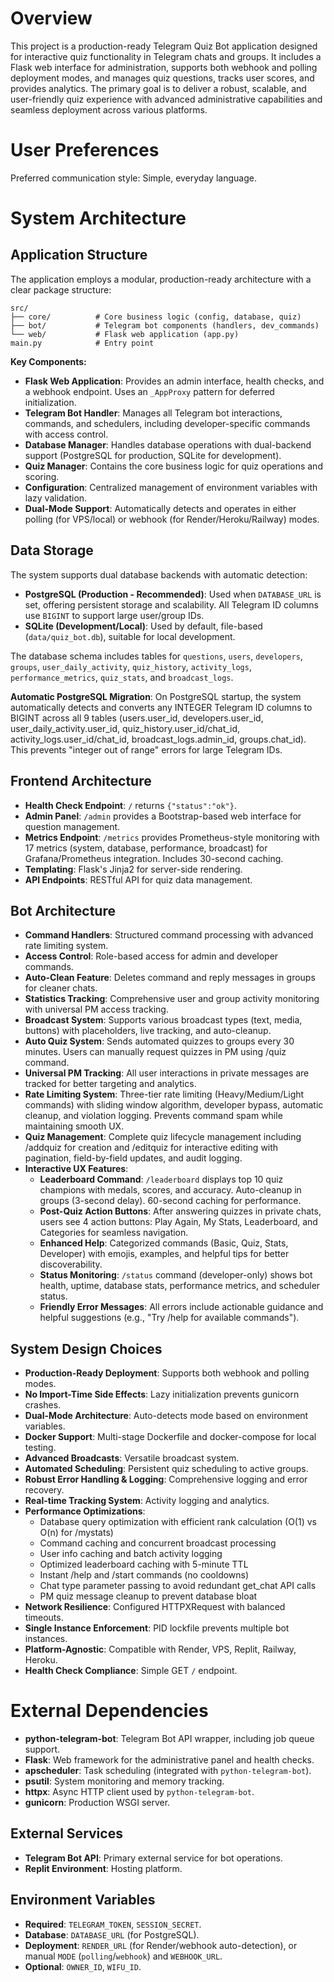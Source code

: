 # Overview

This project is a production-ready Telegram Quiz Bot application designed for interactive quiz functionality in Telegram chats and groups. It includes a Flask web interface for administration, supports both webhook and polling deployment modes, and manages quiz questions, tracks user scores, and provides analytics. The primary goal is to deliver a robust, scalable, and user-friendly quiz experience with advanced administrative capabilities and seamless deployment across various platforms.

# User Preferences

Preferred communication style: Simple, everyday language.

# System Architecture

## Application Structure
The application employs a modular, production-ready architecture with a clear package structure:
```
src/
├── core/          # Core business logic (config, database, quiz)
├── bot/           # Telegram bot components (handlers, dev_commands)
└── web/           # Flask web application (app.py)
main.py            # Entry point
```

**Key Components:**
- **Flask Web Application**: Provides an admin interface, health checks, and a webhook endpoint. Uses an `_AppProxy` pattern for deferred initialization.
- **Telegram Bot Handler**: Manages all Telegram bot interactions, commands, and schedulers, including developer-specific commands with access control.
- **Database Manager**: Handles database operations with dual-backend support (PostgreSQL for production, SQLite for development).
- **Quiz Manager**: Contains the core business logic for quiz operations and scoring.
- **Configuration**: Centralized management of environment variables with lazy validation.
- **Dual-Mode Support**: Automatically detects and operates in either polling (for VPS/local) or webhook (for Render/Heroku/Railway) modes.

## Data Storage
The system supports dual database backends with automatic detection:
-   **PostgreSQL (Production - Recommended)**: Used when `DATABASE_URL` is set, offering persistent storage and scalability. All Telegram ID columns use `BIGINT` to support large user/group IDs.
-   **SQLite (Development/Local)**: Used by default, file-based (`data/quiz_bot.db`), suitable for local development.

The database schema includes tables for `questions`, `users`, `developers`, `groups`, `user_daily_activity`, `quiz_history`, `activity_logs`, `performance_metrics`, `quiz_stats`, and `broadcast_logs`.

**Automatic PostgreSQL Migration**: On PostgreSQL startup, the system automatically detects and converts any INTEGER Telegram ID columns to BIGINT across all 9 tables (users.user_id, developers.user_id, user_daily_activity.user_id, quiz_history.user_id/chat_id, activity_logs.user_id/chat_id, broadcast_logs.admin_id, groups.chat_id). This prevents "integer out of range" errors for large Telegram IDs.

## Frontend Architecture
-   **Health Check Endpoint**: `/` returns `{"status":"ok"}`.
-   **Admin Panel**: `/admin` provides a Bootstrap-based web interface for question management.
-   **Metrics Endpoint**: `/metrics` provides Prometheus-style monitoring with 17 metrics (system, database, performance, broadcast) for Grafana/Prometheus integration. Includes 30-second caching.
-   **Templating**: Flask's Jinja2 for server-side rendering.
-   **API Endpoints**: RESTful API for quiz data management.

## Bot Architecture
-   **Command Handlers**: Structured command processing with advanced rate limiting system.
-   **Access Control**: Role-based access for admin and developer commands.
-   **Auto-Clean Feature**: Deletes command and reply messages in groups for cleaner chats.
-   **Statistics Tracking**: Comprehensive user and group activity monitoring with universal PM access tracking.
-   **Broadcast System**: Supports various broadcast types (text, media, buttons) with placeholders, live tracking, and auto-cleanup.
-   **Auto Quiz System**: Sends automated quizzes to groups every 30 minutes. Users can manually request quizzes in PM using /quiz command.
-   **Universal PM Tracking**: All user interactions in private messages are tracked for better targeting and analytics.
-   **Rate Limiting System**: Three-tier rate limiting (Heavy/Medium/Light commands) with sliding window algorithm, developer bypass, automatic cleanup, and violation logging. Prevents command spam while maintaining smooth UX.
-   **Quiz Management**: Complete quiz lifecycle management including /addquiz for creation and /editquiz for interactive editing with pagination, field-by-field updates, and audit logging.
-   **Interactive UX Features**:
    - **Leaderboard Command**: `/leaderboard` displays top 10 quiz champions with medals, scores, and accuracy. Auto-cleanup in groups (3-second delay). 60-second caching for performance.
    - **Post-Quiz Action Buttons**: After answering quizzes in private chats, users see 4 action buttons: Play Again, My Stats, Leaderboard, and Categories for seamless navigation.
    - **Enhanced Help**: Categorized commands (Basic, Quiz, Stats, Developer) with emojis, examples, and helpful tips for better discoverability.
    - **Status Monitoring**: `/status` command (developer-only) shows bot health, uptime, database stats, performance metrics, and scheduler status.
    - **Friendly Error Messages**: All errors include actionable guidance and helpful suggestions (e.g., "Try /help for available commands").

## System Design Choices
-   **Production-Ready Deployment**: Supports both webhook and polling modes.
-   **No Import-Time Side Effects**: Lazy initialization prevents gunicorn crashes.
-   **Dual-Mode Architecture**: Auto-detects mode based on environment variables.
-   **Docker Support**: Multi-stage Dockerfile and docker-compose for local testing.
-   **Advanced Broadcasts**: Versatile broadcast system.
-   **Automated Scheduling**: Persistent quiz scheduling to active groups.
-   **Robust Error Handling & Logging**: Comprehensive logging and error recovery.
-   **Real-time Tracking System**: Activity logging and analytics.
-   **Performance Optimizations**: 
    - Database query optimization with efficient rank calculation (O(1) vs O(n) for /mystats)
    - Command caching and concurrent broadcast processing
    - User info caching and batch activity logging
    - Optimized leaderboard caching with 5-minute TTL
    - Instant /help and /start commands (no cooldowns)
    - Chat type parameter passing to avoid redundant get_chat API calls
    - PM quiz message cleanup to prevent database bloat
-   **Network Resilience**: Configured HTTPXRequest with balanced timeouts.
-   **Single Instance Enforcement**: PID lockfile prevents multiple bot instances.
-   **Platform-Agnostic**: Compatible with Render, VPS, Replit, Railway, Heroku.
-   **Health Check Compliance**: Simple GET `/` endpoint.

# External Dependencies

-   **python-telegram-bot**: Telegram Bot API wrapper, including job queue support.
-   **Flask**: Web framework for the administrative panel and health checks.
-   **apscheduler**: Task scheduling (integrated with `python-telegram-bot`).
-   **psutil**: System monitoring and memory tracking.
-   **httpx**: Async HTTP client used by `python-telegram-bot`.
-   **gunicorn**: Production WSGI server.

## External Services
-   **Telegram Bot API**: Primary external service for bot operations.
-   **Replit Environment**: Hosting platform.

## Environment Variables
-   **Required**: `TELEGRAM_TOKEN`, `SESSION_SECRET`.
-   **Database**: `DATABASE_URL` (for PostgreSQL).
-   **Deployment**: `RENDER_URL` (for Render/webhook auto-detection), or manual `MODE` (`polling`/`webhook`) and `WEBHOOK_URL`.
-   **Optional**: `OWNER_ID`, `WIFU_ID`.